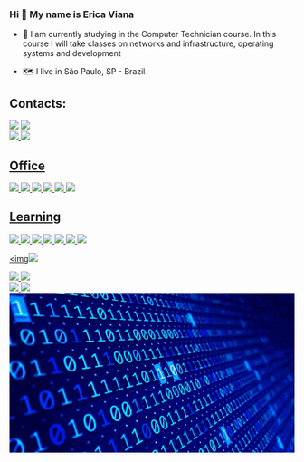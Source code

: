 ### Hi 👋 My name is Erica Viana

- 🌱 I am currently studying in the Computer Technician course. In this course I will take classes on networks and infrastructure, operating systems and development

- 🗺 I live in São Paulo, SP - Brazil

## Contacts:

<div>
<a href = "mailto: erica.viana.soares@gmail.com"><img loading="lazy" src="https://img.shields.io/badge/Gmail-D14836?style=for-the-badge&logo=gmail&logoColor=white" target="_blank"></a> <a href="https://www.linkedin.com/in/erica-viana-soares/" target="_blank"><img loading="lazy" src="https://img.shields.io/badge/-LinkedIn-%230077B5?style=for-the-badge&logo=linkedin&logoColor=white" target="_blank"></a>
</div><a href = "https://wa.me/5511930048795"><img src="https://img.shields.io/badge/WhatsApp-25D366?style=for-the-badge&logo=whatsapp&logoColor=white" /> </div><a href = "https://t.me/ericaviana12"><img src="https://img.shields.io/badge/Telegram-2CA5E0?style=for-the-badge&logo=telegram&logoColor=white" />

## Office

<img src="https://img.shields.io/badge/LibreOffice-18A303?style=for-the-badge&logo=LibreOffice&logoColor=white" /> <img src="https://img.shields.io/badge/Microsoft_Excel-217346?style=for-the-badge&logo=microsoft-excel&logoColor=white" />
<img src="https://img.shields.io/badge/Microsoft_PowerPoint-B7472A?style=for-the-badge&logo=microsoft-powerpoint&logoColor=white" /> <img src="https://img.shields.io/badge/Trello-0052CC?style=for-the-badge&logo=trello&logoColor=white" />
<img src="https://img.shields.io/badge/Microsoft_Word-2B579A?style=for-the-badge&logo=microsoft-word&logoColor=white" /> <img src="https://img.shields.io/badge/Todoist-E44332?style=for-the-badge&logo=todoist&logoColor=white" />

## Learning

<img src="https://img.shields.io/badge/VirtualBox-21416b?style=for-the-badge&logo=VirtualBox&logoColor=white" />

<img src="https://img.shields.io/badge/Linux-FCC624?style=for-the-badge&logo=linux&logoColor=black" />

<img src="https://img.shields.io/badge/Linux_Mint-87CF3E?style=for-the-badge&logo=linux-mint&logoColor=white" />

<img src="https://img.shields.io/badge/C-00599C?style=for-the-badge&logo=c&logoColor=white" />

<img src="https://img.shields.io/badge/Debian-A81D33?style=for-the-badge&logo=debian&logoColor=white" />

<img src="https://img.shields.io/badge/Ubuntu-E95420?style=for-the-badge&logo=ubuntu&logoColor=white" />

<img src="https://img.shields.io/badge/VIM-%2311AB00.svg?&style=for-the-badge&logo=vim&logoColor=white" />

<img<img src="https://img.shields.io/badge/Arduino-00979D?style=for-the-badge&logo=Arduino&logoColor=white" />

<img src="https://img.shields.io/badge/Arduino_IDE-00979D?style=for-the-badge&logo=arduino&logoColor=white" />

<img src="https://img.shields.io/badge/VSCode-0078D4?style=for-the-badge&logo=visual%20studio%20code&logoColor=white" />

<div> <a href="https://github.com/ericaviana12"> <img loading="lazy" height="180em" src="https://github-readme-stats.vercel.app/api/top-langs/?username=ericaviana12&layout=compact&langs_count=7&theme=dracula"/> <img loading="lazy" height="180em" src="https://github-readme-stats.vercel.app/api?username=ericaviana12&show_icons=true&theme=dracula&include_all_commits=true&count_private=true"/> </div>

<img src="https://github.com/ericaviana12/ericaviana12/blob/main/coding.gif">
